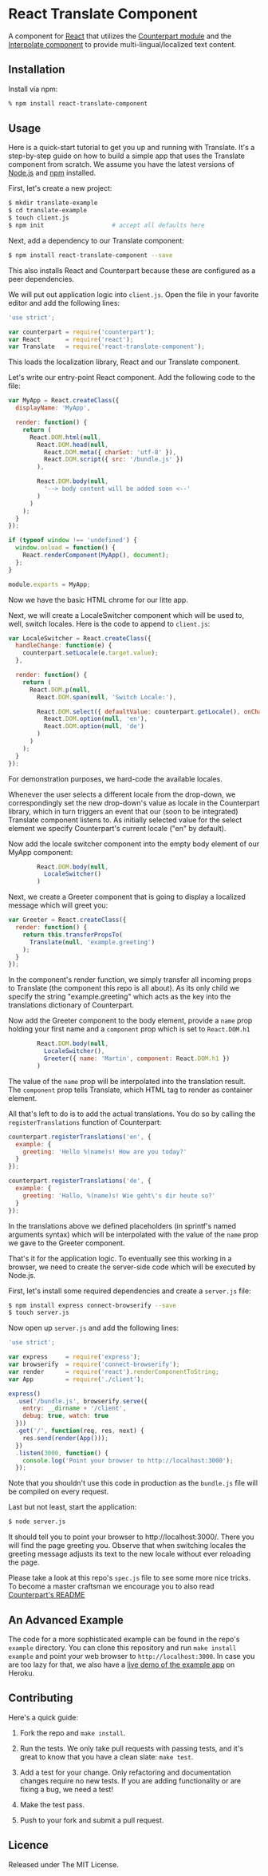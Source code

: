 # React Translate Component

A component for [React][1] that utilizes the [Counterpart module][2] and the [Interpolate component][3] to provide multi-lingual/localized text content.


## Installation

Install via npm:

```bash
% npm install react-translate-component
```


## Usage

Here is a quick-start tutorial to get you up and running with Translate. It's a step-by-step guide on how to build a simple app that uses the Translate component from scratch. We assume you have the latest versions of [Node.js][5] and [npm][6] installed.

First, let's create a new project:

```bash
$ mkdir translate-example
$ cd translate-example
$ touch client.js
$ npm init                   # accept all defaults here
```

Next, add a dependency to our Translate component:

```bash
$ npm install react-translate-component --save
```

This also installs React and Counterpart because these are configured as a peer dependencies.

We will put out application logic into `client.js`. Open the file in your favorite editor and add the following lines:

```js
'use strict';

var counterpart = require('counterpart');
var React       = require('react');
var Translate   = require('react-translate-component');
```

This loads the localization library, React and our Translate component.

Let's write our entry-point React component. Add the following code to the file:

```js
var MyApp = React.createClass({
  displayName: 'MyApp',

  render: function() {
    return (
      React.DOM.html(null,
        React.DOM.head(null,
          React.DOM.meta({ charSet: 'utf-8' }),
          React.DOM.script({ src: '/bundle.js' })
        ),

        React.DOM.body(null,
          '--> body content will be added soon <--'
        )
      )
    );
  }
});

if (typeof window !== 'undefined') {
  window.onload = function() {
    React.renderComponent(MyApp(), document);
  };
}

module.exports = MyApp;
```

Now we have the basic HTML chrome for our litte app.

Next, we will create a LocaleSwitcher component which will be used to, well, switch locales. Here is the code to append to `client.js`:

```js
var LocaleSwitcher = React.createClass({
  handleChange: function(e) {
    counterpart.setLocale(e.target.value);
  },

  render: function() {
    return (
      React.DOM.p(null,
        React.DOM.span(null, 'Switch Locale:'),

        React.DOM.select({ defaultValue: counterpart.getLocale(), onChange: this.handleChange }, 
          React.DOM.option(null, 'en'),
          React.DOM.option(null, 'de')
        )
      )
    );
  }
});
```

For demonstration purposes, we hard-code the available locales. 

Whenever the user selects a different locale from the drop-down, we correspondingly set the new drop-down's value as locale in the Counterpart library, which in turn triggers an event that our (soon to be integrated) Translate component listens to. As initially selected value for the select element we specify Counterpart's current locale ("en" by default).

Now add the locale switcher component into the empty body element of our MyApp component:

```js
        React.DOM.body(null,
          LocaleSwitcher()
        )
```

Next, we create a Greeter component that is going to display a localized message which will greet you:

```js
var Greeter = React.createClass({
  render: function() {
    return this.transferPropsTo(
      Translate(null, 'example.greeting')
    );
  }
});
```

In the component's render function, we simply transfer all incoming props to Translate (the component this repo is all about). As its only child we specify the string "example.greeting" which acts as the key into the translations dictionary of Counterpart.

Now add the Greeter component to the body element, provide a `name` prop holding your first name and a `component` prop which is set to `React.DOM.h1`

```js
        React.DOM.body(null,
          LocaleSwitcher(),
          Greeter({ name: 'Martin', component: React.DOM.h1 })
        )
```

The value of the `name` prop will be interpolated into the translation result. The `component` prop tells Translate, which HTML tag to render as container element.

All that's left to do is to add the actual translations. You do so by calling the `registerTranslations` function of Counterpart:

```js
counterpart.registerTranslations('en', {
  example: {
    greeting: 'Hello %(name)s! How are you today?'
  }
});

counterpart.registerTranslations('de', {
  example: {
    greeting: 'Hallo, %(name)s! Wie geht\'s dir heute so?'
  }
});
```

In the translations above we defined placeholders (in sprintf's named arguments syntax) which will be interpolated with the value of the `name` prop we gave to the Greeter component.

That's it for the application logic. To eventually see this working in a browser, we need to create the server-side code which will be executed by Node.js.

First, let's install some required dependencies and create a `server.js` file:

```bash
$ npm install express connect-browserify --save
$ touch server.js
```

Now open up `server.js` and add the following lines:

```js
'use strict';

var express     = require('express');
var browserify  = require('connect-browserify');
var render      = require('react').renderComponentToString;
var App         = require('./client');

express()
  .use('/bundle.js', browserify.serve({
    entry: __dirname + '/client',
    debug: true, watch: true
  }))
  .get('/', function(req, res, next) {
    res.send(render(App()));
  })
  .listen(3000, function() {
    console.log('Point your browser to http://localhost:3000');
  });
```

Note that you shouldn't use this code in production as the `bundle.js` file will be compiled on every request.

Last but not least, start the application:

```bash
$ node server.js
```

It should tell you to point your browser to http://localhost:3000/. There you will find the page greeting you. Observe that when switching locales the greeting message adjusts its text to the new locale without ever reloading the page.

Please take a look at this repo's `spec.js` file to see some more nice tricks. To become a master craftsman we encourage you to also read [Counterpart's README][7]


## An Advanced Example

The code for a more sophisticated example can be found in the repo's `example` directory. You can clone this repository and run `make install example` and point your web browser to
`http://localhost:3000`. In case you are too lazy for that, we also have a [live demo of the example app][4] on Heroku.


## Contributing

Here's a quick guide:

1. Fork the repo and `make install`.

2. Run the tests. We only take pull requests with passing tests, and it's great to know that you have a clean slate: `make test`.

3. Add a test for your change. Only refactoring and documentation changes require no new tests. If you are adding functionality or are fixing a bug, we need a test!

4. Make the test pass.

5. Push to your fork and submit a pull request.


## Licence

Released under The MIT License.



[1]: http://facebook.github.io/react/
[2]: https://github.com/martinandert/counterpart
[3]: https://github.com/martinandert/react-interpolate-component
[4]: http://react-translate-component.herokuapp.com/
[5]: http://nodejs.org/
[6]: https://www.npmjs.org/
[7]: https://github.com/martinandert/counterpart#readme
